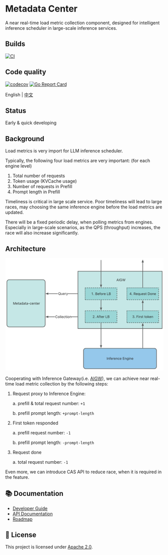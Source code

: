 # Metadata Center

A near real-time load metric collection component, designed for intelligent inference scheduler in large-scale inference services.

## Builds
[![CI](https://github.com/aigw-project/metadata-center/actions/workflows/ci.yml/badge.svg)](https://github.com/aigw-project/metadata-center/actions/workflows/ci.yml)

## Code quality
[![codecov](https://codecov.io/gh/aigw-project/metadata-center/branch/main/graph/badge.svg)](https://codecov.io/gh/aigw-project/metadata-center)
[![Go Report Card](https://goreportcard.com/badge/github.com/aigw-project/metadata-center)](https://goreportcard.com/report/github.com/aigw-project/metadata-center)

English | [中文](README_ZH.md)

## Status

Early & quick developing

## Background

Load metrics is very import for LLM inference scheduler.

Typically, the following four load metrics are very important: (for each engine level)

1. Total number of requests
2. Token usage (KVCache usage)
3. Number of requests in Prefill
4. Prompt length in Prefill

Timeliness is critical in large scale service.
Poor timeliness will lead to large races, may choosing the same inference engine before the load metrics are updated.

There will be a fixed periodic delay, when polling metrics from engines.
Especially in large-scale scenarios, as the QPS (throughput) increases, the race will also increase significantly.

## Architecture

[![Architecture](docs/images/architecture.png)](docs/images/architecture.png)

Cooperating with Inference Gateway(i.e. [AIGW](https://github.com/aigw-project/aigw)), we can achieve near real-time load metric collection by the following steps:

1. Request proxy to Inference Engine:

    a. prefill & total request number: `+1`

    b. prefill prompt length: `+prompt-length`

2. First token responded

   a. prefill request number: `-1`

   b. prefill prompt length: `-prompt-length`

3. Request done

   a. total request number: `-1`

Even more, we can introduce CAS API to reduce race, when it is required in the feature.

## 📚 Documentation

- [Developer Guide](docs/en/developer_guide.md)
- [API Documentation](docs/en/api.md)
- [Roadmap](docs/en/ROADMAP.md)

## 📜 License

This project is licensed under [Apache 2.0](LICENSE).